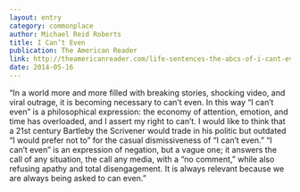 ```yaml
---
layout: entry
category: commonplace
author: Michael Reid Roberts
title: I Can’t Even
publication: The American Reader
link: http://theamericanreader.com/life-sentences-the-abcs-of-i-cant-even/
date: 2014-05-16
---
```


“In a world more and more filled with breaking stories, shocking video, and viral outrage, it is becoming necessary to can’t even. In this way “I can’t even” is a philosophical expression: the economy of attention, emotion, and time has overloaded, and I assert my right to can’t. I would like to think that a 21st century Bartleby the Scrivener would trade in his politic but outdated “I would prefer not to” for the casual dismissiveness of “I can’t even.” “I can’t even” is an expression of negation, but a vague one; it answers the call of any situation, the call any media, with a “no comment,” while also refusing apathy and total disengagement. It is always relevant because we are always being asked to can even.”